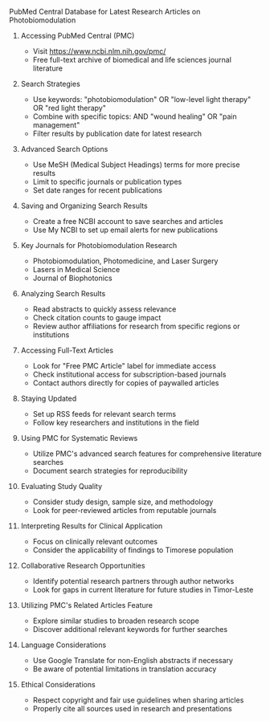 PubMed Central Database for Latest Research Articles on Photobiomodulation

1. Accessing PubMed Central (PMC)
   - Visit https://www.ncbi.nlm.nih.gov/pmc/
   - Free full-text archive of biomedical and life sciences journal literature

2. Search Strategies
   - Use keywords: "photobiomodulation" OR "low-level light therapy" OR "red light therapy"
   - Combine with specific topics: AND "wound healing" OR "pain management"
   - Filter results by publication date for latest research

3. Advanced Search Options
   - Use MeSH (Medical Subject Headings) terms for more precise results
   - Limit to specific journals or publication types
   - Set date ranges for recent publications

4. Saving and Organizing Search Results
   - Create a free NCBI account to save searches and articles
   - Use My NCBI to set up email alerts for new publications

5. Key Journals for Photobiomodulation Research
   - Photobiomodulation, Photomedicine, and Laser Surgery
   - Lasers in Medical Science
   - Journal of Biophotonics

6. Analyzing Search Results
   - Read abstracts to quickly assess relevance
   - Check citation counts to gauge impact
   - Review author affiliations for research from specific regions or institutions

7. Accessing Full-Text Articles
   - Look for "Free PMC Article" label for immediate access
   - Check institutional access for subscription-based journals
   - Contact authors directly for copies of paywalled articles

8. Staying Updated
   - Set up RSS feeds for relevant search terms
   - Follow key researchers and institutions in the field

9. Using PMC for Systematic Reviews
   - Utilize PMC's advanced search features for comprehensive literature searches
   - Document search strategies for reproducibility

10. Evaluating Study Quality
    - Consider study design, sample size, and methodology
    - Look for peer-reviewed articles from reputable journals

11. Interpreting Results for Clinical Application
    - Focus on clinically relevant outcomes
    - Consider the applicability of findings to Timorese population

12. Collaborative Research Opportunities
    - Identify potential research partners through author networks
    - Look for gaps in current literature for future studies in Timor-Leste

13. Utilizing PMC's Related Articles Feature
    - Explore similar studies to broaden research scope
    - Discover additional relevant keywords for further searches

14. Language Considerations
    - Use Google Translate for non-English abstracts if necessary
    - Be aware of potential limitations in translation accuracy

15. Ethical Considerations
    - Respect copyright and fair use guidelines when sharing articles
    - Properly cite all sources used in research and presentations